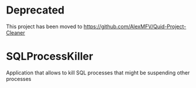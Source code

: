 # Deprecated
This project has been moved to https://github.com/AlexMFV/Quid-Project-Cleaner

# SQLProcessKiller
Application that allows to kill SQL processes that might be suspending other processes

